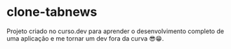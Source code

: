 # clone-tabnews

Projeto criado no curso.dev para aprender o desenvolvimento completo de uma aplicação e me tornar um dev fora da curva 😎😁.
